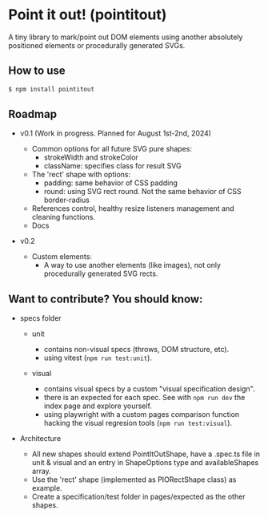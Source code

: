 # Point it out! (pointitout)

A tiny library to mark/point out DOM elements using another absolutely positioned elements or procedurally generated SVGs.

## How to use
```sh
$ npm install pointitout
```

## Roadmap
- v0.1 (Work in progress. Planned for August 1st-2nd, 2024)
    - Common options for all future SVG pure shapes:
        - strokeWidth and strokeColor
        - className: specifies class for result SVG
    - The 'rect' shape with options:
        - padding: same behavior of CSS padding
        - round: using SVG rect round. Not the same behavior of CSS border-radius
    - References control, healthy resize listeners management and cleaning functions.
    - Docs

- v0.2
    - Custom elements:
        - A way to use another elements (like images), not only procedurally generated SVG rects.

## Want to contribute? You should know:
- specs folder
    - unit
        - contains non-visual specs (throws, DOM structure, etc).
        - using vitest (`npm run test:unit`).

    - visual
        - contains visual specs by a custom "visual specification design".
        - there is an expected for each spec. See with `npm run dev` the index page and explore yourself.
        - using playwright with a custom pages comparison function hacking the visual regresion tools (`npm run test:visual`).

- Architecture
    - All new shapes should extend PointItOutShape, have a .spec.ts file in unit & visual and an entry in ShapeOptions type and availableShapes array.
    - Use the 'rect' shape (implemented as PIORectShape class) as example.
    - Create a specification/test folder in pages/expected as the other shapes.